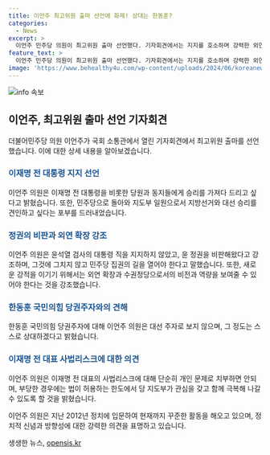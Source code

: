 ```yaml
---
title: 이언주 최고위원 출마 선언에 화제! 상대는 한동훈?
categories:
  - News
excerpt: >
  이언주 민주당 의원이 최고위원 출마 선언했다. 기자회견에서는 지지를 호소하며 강력한 외연확장과 수권정당으로서의 비전과 역량을 보여야 한다고 강조했다. 한동훈 국민의힘 당권주자를 대선 주자급으로 보지 않고, 이재명 전 대표의 사법리스크에 관해서도 단순히 치부하지 않고 함께 극복해 나갈 의지를 밝혔다. 이언주 의원은 정치 입문 이후 꾸준한 활동을 펼쳐 왔으며, 최근에는 민주당으로 복당하고 경기 용인정에 당선됐다.
feature_text: >
  이언주 민주당 의원이 최고위원 출마 선언했다. 기자회견에서는 지지를 호소하며 강력한 외연확장과 수권정당으로서의 비전과 역량을 보여야 한다고 강조했다. 한동훈 국민의힘 당권주자를 대선 주자급으로 보지 않고, 이재명 전 대표의 사법리스크에 관해서도 단순히 치부하지 않고 함께 극복해 나갈 의지를 밝혔다. 이언주 의원은 정치 입문 이후 꾸준한 활동을 펼쳐 왔으며, 최근에는 민주당으로 복당하고 경기 용인정에 당선됐다.
image: 'https://www.behealthy4u.com/wp-content/uploads/2024/06/koreanews.jpg'
---
```


<p><img src="https://www.behealthy4u.com/wp-content/uploads/2024/06/koreanews.jpg" alt="info 속보" /></p>

<h2 data-ke-size="size26">이언주, 최고위원 출마 선언 기자회견</h2>

<p data-ke-size="size16">더불어민주당 의원 이언주가 국회 소통관에서 열린 기자회견에서 최고위원 출마를 선언했습니다. 이에 대한 상세 내용을 알아보겠습니다.</p>

<h3><b><span style="color: #1a5490;">이재명 전 대통령 지지 선언</span></b></h3>

<p data-ke-size="size16">이언주 의원은 이재명 전 대통령을 비롯한 당원과 동지들에게 승리를 가져다 드리고 싶다고 밝혔습니다. 또한, 민주당으로 돌아와 지도부 일원으로서 지방선거와 대선 승리를 견인하고 싶다는 포부를 드러내었습니다.</p>

<h3><b><span style="color: #1a5490;">정권의 비판과 외연 확장 강조</span></b></h3>

<p data-ke-size="size16">이언주 의원은 윤석열 검사의 대통령 직을 지지하지 않았고, 윤 정권을 비판해왔다고 강조하며, 그것에 그치지 않고 민주당 집권의 길을 열어야 한다고 말했습니다. 또한, 새로운 강적을 이기기 위해서는 외연 확장과 수권정당으로서의 비전과 역량을 보여줄 수 있어야 한다는 것을 강조했습니다.</p>

<h3><b><span style="color: #1a5490;">한동훈 국민의힘 당권주자와의 견해</span></b></h3>

<p data-ke-size="size16">한동훈 국민의힘 당권주자에 대해 이언주 의원은 대선 주자로 보지 않으며, 그 정도는 스스로 상대하겠다고 밝혔습니다.</p>

<h3><b><span style="color: #1a5490;">이재명 전 대표 사법리스크에 대한 의견</span></b></h3>

<p data-ke-size="size16">이언주 의원은 이재명 전 대표의 사법리스크에 대해 단순히 개인 문제로 치부하면 안되며, 부당한 경우에는 법이 허용하는 한도에서 당 지도부가 관심을 갖고 함께 극복해 나갈 수 있도록 할 것을 밝혔습니다.</p>

<p>이언주 의원은 지난 2012년 정치에 입문하여 현재까지 꾸준한 활동을 해오고 있으며, 정치적 신념과 방향성에 대한 강력한 의견을 표명하고 있습니다.</p>
생생한 뉴스, <a href="https://opensis.kr" rel="dofollow">opensis.kr</a>



